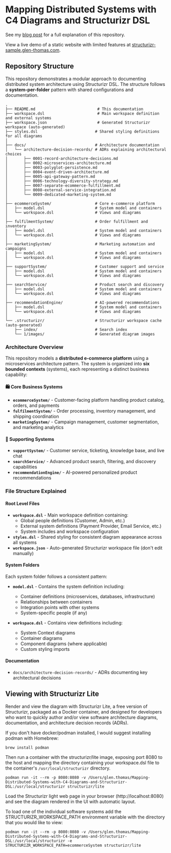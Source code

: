 # Mapping Distributed Systems with C4 Diagrams and Structurizr DSL

See my [blog post](https://blog.glen-thomas.com/architecture/2025/08/27/mapping-complex-distributed-systems-with-c4-diagrams-and-structurizr-dsl2.html) for a full explanation of this repository.

View a live demo of a static website with limited features at [structurizr-sample.glen-thomas.com](https://structurizr-sample.glen-thomas.com).

## Repository Structure

This repository demonstrates a modular approach to documenting distributed system architecture using Structurizr DSL. The structure follows a **system-per-folder** pattern with shared configurations and documentation.

```
.
├── README.md                           # This documentation
├── workspace.dsl                       # Main workspace definition and external systems
├── workspace.json                      # Generated Structurizr workspace (auto-generated)
├── styles.dsl                         # Shared styling definitions for all diagrams
│
├── docs/                              # Architecture documentation
│   └── architecture-decision-records/ # ADRs explaining architectural choices
│       ├── 0001-record-architecture-decisions.md
│       ├── 0002-microservices-architecture.md
│       ├── 0003-polyglot-persistence.md
│       ├── 0004-event-driven-architecture.md
│       ├── 0005-api-gateway-pattern.md
│       ├── 0006-technology-diversity-strategy.md
│       ├── 0007-separate-ecommerce-fulfillment.md
│       ├── 0008-external-service-integration.md
│       └── 0009-dedicated-marketing-system.md
│
├── ecommerceSystem/                   # Core e-commerce platform
│   ├── model.dsl                      # System model and containers
│   └── workspace.dsl                  # Views and diagrams
│
├── fulfilmentSystem/                  # Order fulfillment and inventory
│   ├── model.dsl                      # System model and containers  
│   └── workspace.dsl                  # Views and diagrams
│
├── marketingSystem/                   # Marketing automation and campaigns
│   ├── model.dsl                      # System model and containers
│   └── workspace.dsl                  # Views and diagrams
│
├── supportSystem/                     # Customer support and service
│   ├── model.dsl                      # System model and containers
│   └── workspace.dsl                  # Views and diagrams
│
├── searchService/                     # Product search and discovery
│   ├── model.dsl                      # System model and containers
│   └── workspace.dsl                  # Views and diagrams
│
├── recommendationEngine/              # AI-powered recommendations
│   ├── model.dsl                      # System model and containers
│   └── workspace.dsl                  # Views and diagrams
│
└── .structurizr/                      # Structurizr workspace cache (auto-generated)
    ├── index/                         # Search index
    └── 1/images/                      # Generated diagram images
```

### Architecture Overview

This repository models a **distributed e-commerce platform** using a microservices architecture pattern. The system is organized into **six bounded contexts** (systems), each representing a distinct business capability:

#### 🛍️ **Core Business Systems**
- **`ecommerceSystem/`** - Customer-facing platform handling product catalog, orders, and payments
- **`fulfilmentSystem/`** - Order processing, inventory management, and shipping coordination
- **`marketingSystem/`** - Campaign management, customer segmentation, and marketing analytics

#### 🔧 **Supporting Systems** 
- **`supportSystem/`** - Customer service, ticketing, knowledge base, and live chat
- **`searchService/`** - Advanced product search, filtering, and discovery capabilities
- **`recommendationEngine/`** - AI-powered personalized product recommendations

### File Structure Explained

#### **Root Level Files**
- **`workspace.dsl`** - Main workspace definition containing:
  - Global people definitions (Customer, Admin, etc.)
  - External system definitions (Payment Provider, Email Service, etc.)
  - System includes and workspace configuration
- **`styles.dsl`** - Shared styling for consistent diagram appearance across all systems
- **`workspace.json`** - Auto-generated Structurizr workspace file (don't edit manually)

#### **System Folders**
Each system folder follows a consistent pattern:

- **`model.dsl`** - Contains the system definition including:
  - Container definitions (microservices, databases, infrastructure)
  - Relationships between containers
  - Integration points with other systems
  - System-specific people (if any)

- **`workspace.dsl`** - Contains view definitions including:
  - System Context diagrams
  - Container diagrams  
  - Component diagrams (where applicable)
  - Custom styling imports

#### Documentation

- `docs/architecture-decision-records/` - ADRs documenting key architectural decisions

## Viewing with Structurizr Lite

Render and view the diagram with Structurizr Lite, a free version of Structurizr, packaged as a Docker container, and designed for developers who want to quickly author and/or view software architecture diagrams, documentation, and architecture decision records (ADRs).

If you don't have docker/podman installed, I would suggest installing podman with Homebrew:

```shell
brew install podman
```

Then run a container with the structurizr/lite image, exposing port 8080 to the host and mapping the directory containing your workspace.dsl file to the container's `/usr/local/structurizr` directory.

```shell
podman run -it --rm -p 8080:8080 -v /Users/glen.thomas/Mapping-Distributed-Systems-with-C4-Diagrams-and-Structurizr-DSL:/usr/local/structurizr structurizr/lite
```

Load the Structurizr light web page in your browser (http://localhost:8080) and see the diagram rendered in the UI with automatic layout.

To load one of the individual software systems add the STRUCTURIZR_WORKSPACE_PATH environment variable with the directory that you would like to view:

```shell
podman run -it --rm -p 8080:8080 -v /Users/glen.thomas/Mapping-Distributed-Systems-with-C4-Diagrams-and-Structurizr-DSL:/usr/local/structurizr -e STRUCTURIZR_WORKSPACE_PATH=ecommerceSystem structurizr/lite
```
